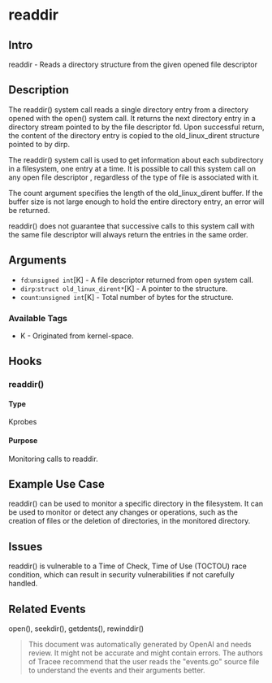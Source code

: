 
# readdir

## Intro
readdir - Reads a directory structure from the given opened file descriptor

## Description
The readdir() system call reads a single directory entry from a directory opened with the open() system call. It returns the next directory entry in a directory stream pointed to by the file descriptor fd. Upon successful return, the content of the directory entry is copied to the old_linux_dirent structure pointed to by dirp.

The readdir() system call is used to get information about each subdirectory in a filesystem, one entry at a time. It is possible to call this system call on any open file descriptor , regardless of the type of file is associated with it.

The count argument specifies the length of the old_linux_dirent buffer. If the buffer size is not large enough to hold the entire directory entry, an error will be returned.

readdir() does not guarantee that successive calls to this system call with the same file descriptor will always return the entries in the same order.

## Arguments
* `fd`:`unsigned int`[K] - A file descriptor returned from open system call.
* `dirp`:`struct old_linux_dirent*`[K] - A pointer to the structure.
* `count`:`unsigned int`[K] - Total number of bytes for the structure.

### Available Tags
* K - Originated from kernel-space.

## Hooks
### readdir()
#### Type
Kprobes
#### Purpose
Monitoring calls to readdir.

## Example Use Case
readdir() can be used to monitor a specific directory in the filesystem. It can be used to monitor or detect any changes or operations, such as the creation of files or the deletion of directories, in the monitored directory.

## Issues
readdir() is vulnerable to a Time of Check, Time of Use (TOCTOU) race condition, which can result in security vulnerabilities if not carefully handled.

## Related Events
open(), seekdir(), getdents(), rewinddir()

> This document was automatically generated by OpenAI and needs review. It might
> not be accurate and might contain errors. The authors of Tracee recommend that
> the user reads the "events.go" source file to understand the events and their
> arguments better.
